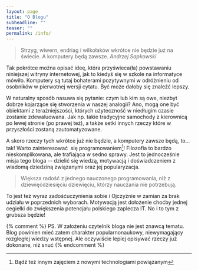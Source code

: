 ```yaml
---
layout: page
title: "O Blogu"
subheadline: ""
teaser: ""
permalink: /info/
---
```


> Strzyg, wiwern, endriag i wilkołaków wkrótce nie będzie już na świecie. A komputery będą zawsze.
<cite>Andrzej Sapkowski</cite>

Tak pokrótce można opisać ideę, która przyświeca(ła) powstawaniu niniejszej witryny internetowej,
jak to kiedyś się w szkole na informatyce mówiło. Komputery są tutaj bohaterami pozytywnymi
 w odróżnieniu od osobników w pierwotnej wersji cytatu. Być może dałoby się znaleźć lepszy.

W naturalny sposób nasuwa się pytanie: czym lub kim są owe,
 niezbyt dobrze kojarzące się stworzenia w naszej analogii? Ano, mogą one być obiektami z teraźniejszości,
 których użyteczność w niedługim czasie zostanie zdewaluowana.
 Jak np. takie tradycyjne samochody z kierownicą po lewej stronie (po prawej też), a także setki innych rzeczy
 które w przyszłości zostaną zautomatyzowane.

A skoro rzeczy tych wkrótce już nie będzie, a komputery zawsze będą, to... tak! Warto zainteresować 
się programowaniem[^programowanie]! Filozofia to bardzo nieskomplikowana, ale trafiająca w sedno sprawy.
Jest to jednocześnie misja tego bloga -- dzielić się wiedzą, motywacją i doświadczeniem
z wiadomą dziedziną związanymi oraz jej popularyzacja.

> Większa radość z jednego nauczonego programowania, niż z dziewięćdziesięciu
 dziewięciu, którzy nauczania nie potrzebują.

To jest też wyraz zadośćuczynienia sobie i Ojczyźnie w zamian za brak udziału w poprzednich wyborach.
Motywacją jest dołożenie choćby jednej cegiełki do zwiększenia potencjału polskiego zaplecza IT.
No i to tym z grubsza będzie!

{% comment %}
PS. W założeniu czytelnik bloga nie jest znawcą tematu. Blog powinien mieć zatem charakter popularnonaukowy,
niewymagający rozgległej wiedzy wstępnej. Ale oczywiście lepiej opisywać rzeczy już dokonane, niż snuć
{% endcomment %}

[^programowanie]: Bądź też innym zajęciem z nowymi technologiami powiązanym
